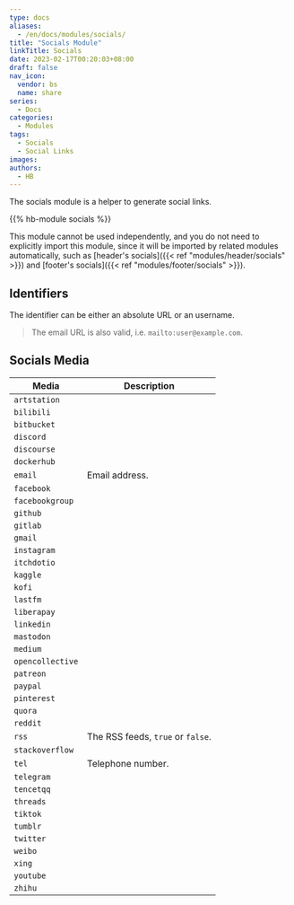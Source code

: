 ```yaml
---
type: docs
aliases:
  - /en/docs/modules/socials/
title: "Socials Module"
linkTitle: Socials
date: 2023-02-17T00:20:03+08:00
draft: false
nav_icon:
  vendor: bs
  name: share
series:
  - Docs
categories:
  - Modules
tags:
  - Socials
  - Social Links
images:
authors:
  - HB
---
```


The socials module is a helper to generate social links.

<!--more-->

{{% hb-module socials %}}

This module cannot be used independently, and you do not need to explicitly import this module, since it will be imported by related modules automatically, such as [header's socials]({{< ref "modules/header/socials" >}}) and [footer's socials]({{< ref "modules/footer/socials" >}}).

## Identifiers

The identifier can be either an absolute URL or an username.

> The email URL is also valid, i.e. `mailto:user@example.com`.

## Socials Media

| Media            | Description                       |
| ---------------- | --------------------------------- |
| `artstation`     |                                   |
| `bilibili`       |                                   |
| `bitbucket`      |                                   |
| `discord`        |                                   |
| `discourse`      |                                   |
| `dockerhub`      |                                   |
| `email`          | Email address.                    |
| `facebook`       |                                   |
| `facebookgroup`  |                                   |
| `github`         |                                   |
| `gitlab`         |                                   |
| `gmail`          |                                   |
| `instagram`      |                                   |
| `itchdotio`      |                                   |
| `kaggle`         |                                   |
| `kofi`           |                                   |
| `lastfm`         |                                   |
| `liberapay`      |                                   |
| `linkedin`       |                                   |
| `mastodon`       |                                   |
| `medium`         |                                   |
| `opencollective` |                                   |
| `patreon`        |                                   |
| `paypal`         |                                   |
| `pinterest`      |                                   |
| `quora`          |                                   |
| `reddit`         |                                   |
| `rss`            | The RSS feeds, `true` or `false`. |
| `stackoverflow`  |                                   |
| `tel`            | Telephone number.                 |
| `telegram`       |                                   |
| `tencetqq`       |                                   |
| `threads`        |                                   |
| `tiktok`         |                                   |
| `tumblr`         |                                   |
| `twitter`        |                                   |
| `weibo`          |                                   |
| `xing`           |                                   |
| `youtube`        |                                   |
| `zhihu`          |                                   |
